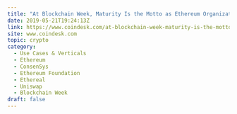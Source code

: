 ```yaml
---
title: "At Blockchain Week, Maturity Is the Motto as Ethereum Organizations Push Toward 2.0 Upgrade"
date: 2019-05-21T19:24:13Z
link: https://www.coindesk.com/at-blockchain-week-maturity-is-the-motto-as-ethereum-orgs-push-toward-2-0?utm_medium=RSS&utm_source=hune
site: www.coindesk.com
topic: crypto
category:
  - Use Cases & Verticals
  - Ethereum
  - ConsenSys
  - Ethereum Foundation
  - Ethereal
  - Uniswap
  - Blockchain Week
draft: false
---
```


